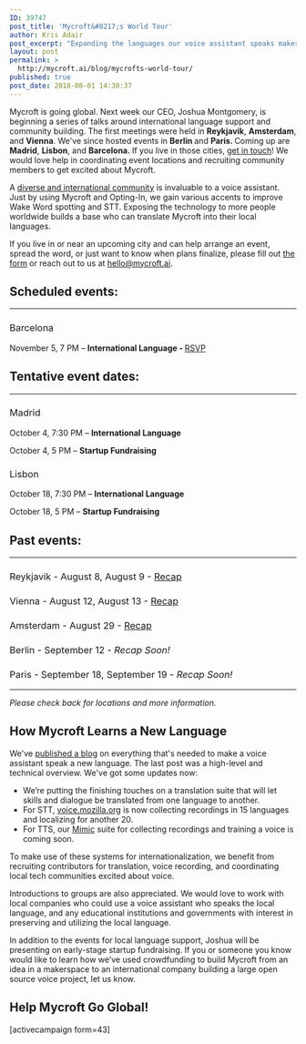 ```yaml
---
ID: 39747
post_title: 'Mycroft&#8217;s World Tour'
author: Kris Adair
post_excerpt: "Expanding the languages our voice assistant speaks makes Mycroft better. We're visiting near you to build our international community."
layout: post
permalink: >
  http://mycroft.ai/blog/mycrofts-world-tour/
published: true
post_date: 2018-08-01 14:30:37
---
```

<span style="font-weight: 400;">Mycroft is going global. Next week our CEO, Joshua Montgomery, is beginning a series of talks around international language support and community building. The first meetings were held in <strong>Reykjavik</strong>, <strong>Amsterdam</strong>, and <strong>Vienna</strong>. We've since hosted events in <strong>Berlin </strong>and <strong>Paris. </strong>Coming up are <strong>Madrid</strong>, <strong>Lisbon</strong>, and <strong>Barcelona. </strong>If you live in those cities, <a href="https://mycroft.ai/blog/mycrofts-world-tour/#help-mycroft-go-global">get in touch</a>! We would love help in coordinating event locations and recruiting community members to get excited about Mycroft.</span>

<span style="font-weight: 400;">A <a href="https://mycroft.ai/blog/languages-are-hard/" target="_blank" rel="noopener">diverse and international community</a> is invaluable to a voice assistant. Just by using Mycroft and Opting-In, we gain various accents to improve Wake Word spotting and STT. Exposing the technology to more people worldwide builds a base who can translate Mycroft into their local languages.</span>

<span style="font-weight: 400;">If you live in or near an upcoming city and can help arrange an event, spread the word, or just want to know when plans finalize, please fill out </span><a href="https://mycroft.ai/blog/mycrofts-world-tour/#help-mycroft-go-global"><span style="font-weight: 400;">the form</span></a><span style="font-weight: 400;"> or reach out to us at </span><a href="mailto:hello@mycroft.ai" target="_blank" rel="noopener"><span style="font-weight: 400;">hello@mycroft.ai</span></a><span style="font-weight: 400;">.</span>
<h2></h2>
<h2>Scheduled events:</h2>

<hr />

<h3><span style="font-weight: 400;">Barcelona</span></h3>
November 5, 7 PM <span style="font-weight: 400;">– <strong>International Language - </strong><a href="https://www.eventbrite.com/e/catalan-voice-assistant-teaching-mycroft-ai-new-languages-tickets-50443907084" target="_blank" rel="noopener">RSVP</a></span>
<h2>Tentative event dates:</h2>

<hr />

<h3><span style="font-weight: 400;">Madrid</span></h3>
October 4, 7:30 PM <span style="font-weight: 400;">– <strong>International Language </strong></span>

October 4, 5 PM <span style="font-weight: 400;">– <strong>Startup Fundraising </strong></span>
<h3><span style="font-weight: 400;">Lisbon</span></h3>
October 18, 7:30 PM <span style="font-weight: 400;">– <strong>International Language </strong></span>

October 18, 5 PM <span style="font-weight: 400;">– <strong>Startup Fundraising </strong></span>
<h2>Past events:</h2>

<hr />

<h3><span style="font-weight: 400;">Reykjavik - </span><span style="font-weight: 400;">August 8, </span><span style="font-weight: 400;">August 9 - <a href="https://mycroft.ai/blog/mycroft-world-tour-recapping-iceland-and-austria/" target="_blank" rel="noopener">Recap</a></span></h3>
<h3><span style="font-weight: 400;">Vienna - </span><span style="font-weight: 400;">August 12, </span><span style="font-weight: 400;">August 13 - <a href="https://mycroft.ai/blog/mycroft-world-tour-recapping-iceland-and-austria/" target="_blank" rel="noopener">Recap</a></span></h3>
<h3><span style="font-weight: 400;">Amsterdam - </span><span style="font-weight: 400;">August 29 - </span><a href="https://mycroft.ai/blog/mycroft-world-tour-recapping-the-netherlands/" target="_blank" rel="noopener"><span style="font-weight: 400;">Recap</span></a></h3>
<h3><span style="font-weight: 400;">Berlin - September 12 - <em>Recap Soon!</em></span></h3>
<h3><span style="font-weight: 400;">Paris - September 18, September 19 - <em>Recap Soon!</em></span></h3>

<hr />

<em>Please check back for locations and more information.</em>
<h2>How Mycroft Learns a New Language</h2>
We've <a href="https://mycroft.ai/blog/languages-are-hard/" target="_blank" rel="noopener">published a blog</a> on everything that's needed to make a voice assistant speak a new language. The last post was a high-level and technical overview. We've got some updates now:
<ul>
 	<li><span style="font-weight: 400;">We’re putting the finishing touches on a translation suite that will let skills and dialogue be translated from one language to another.</span></li>
 	<li><span style="font-weight: 400;">For STT, <a href="https://voice.mozilla.org/" target="_blank" rel="noopener">voice.mozilla.org</a> is now collecting recordings in 15 languages and localizing for another 20.</span></li>
 	<li><span style="font-weight: 400;">For TTS, our <a href="https://github.com/MycroftAI/mimic2" target="_blank" rel="noopener">Mimic</a> suite for collecting recordings and training a voice is coming soon.</span></li>
</ul>
<span style="font-weight: 400;">To make use of these systems for internationalization, we benefit from recruiting contributors for translation, voice recording, and coordinating local tech communities excited about voice.</span>

<span style="font-weight: 400;">Introductions to groups are also appreciated. We would love to work with local companies who could use a voice assistant who speaks the local language, and any educational institutions and governments with interest in preserving and utilizing the local language.</span>

<span style="font-weight: 400;">In addition to the events for local language support, Joshua will be presenting on early-stage startup fundraising. If you or someone you know would like to learn how we’ve used crowdfunding to build Mycroft from an idea in a makerspace to an international company building a large open source voice project, let us know.</span>
<h2></h2>
<h2>Help Mycroft Go Global!</h2>
[activecampaign form=43]

&nbsp;
